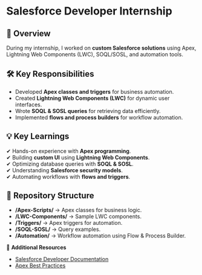 # Salesforce Developer Internship  

## 📌 Overview  
During my internship, I worked on **custom Salesforce solutions** using Apex, Lightning Web Components (LWC), SOQL/SOSL, and automation tools.  

## 🛠 Key Responsibilities  
- Developed **Apex classes and triggers** for business automation.  
- Created **Lightning Web Components (LWC)** for dynamic user interfaces.  
- Wrote **SOQL & SOSL queries** for retrieving data efficiently.  
- Implemented **flows and process builders** for workflow automation.  

## 💡 Key Learnings  
✔ Hands-on experience with **Apex programming**.  
✔ Building **custom UI** using **Lightning Web Components**.  
✔ Optimizing database queries with **SOQL & SOSL**.  
✔ Understanding **Salesforce security models**.  
✔ Automating workflows with **flows and triggers**.  

## 📂 Repository Structure  
- **/Apex-Scripts/** → Apex classes for business logic.  
- **/LWC-Components/** → Sample LWC components.  
- **/Triggers/** → Apex triggers for automation.  
- **/SOQL-SOSL/** → Query examples.  
- **/Automation/** → Workflow automation using Flow & Process Builder.

🔗 **Additional Resources**  
- [Salesforce Developer Documentation](https://developer.salesforce.com/)  
- [Apex Best Practices](https://developer.salesforce.com/docs/)  
